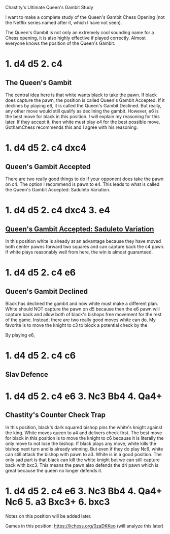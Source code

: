 Chastity's Ultimate Queen's Gambit Study

I want to make a complete study of the Queen's Gambit Chess Opening (not the Netflix series named after it, which I have not seen).

The Queen's Gambit is not only an extremely cool sounding name for a Chess opening, it is also highly effective if played correctly. Almost everyone knows the position of the Queen's Gambit.

# 1. d4 d5 2. c4
## The Queen's Gambit

The central idea here is that white wants black to take the pawn. If black does capture the pawn, the position is called Queen's Gambit Accepted. If it declines by playing e6, it is called the Queen's Gambit Declined. But really, any other move would still qualify as declining the gambit. However, e6 is the best move for black in this position. I will explain my reasoning for this later. If they accept it, then white must play e4 for the best possible move. GothamChess recommends this and I agree with his reasoning.

# 1. d4 d5 2. c4 dxc4
## Queen's Gambit Accepted

There are two really good things to do if your opponent does take the pawn on c4. The option I recommend is pawn to e4. This leads to what is called the Queen's Gambit Accepted: Saduleto Variation.


# 1. d4 d5 2. c4 dxc4 3. e4
## [Queen's Gambit Accepted: Saduleto Variation](https://lichess.org/opening/Queens_Gambit_Accepted_Saduleto_Variation)

In this position white is already at an advantage because they have moved both center pawns forward two squares and can capture back the c4 pawn. If white plays reasonably well from here, the win is almost guaranteed.



# 1. d4 d5 2. c4 e6
## Queen's Gambit Declined

Black has declined the gambit and now white must make a different plan. White should NOT capture the pawn on d5 because then the e6 pawn will capture back and allow both of black's bishops free movement for the rest of the game. Instead, there are two really good moves white can do. My favorite is to move the knight to c3 to block a potential check by the

By playing e6, 


# 1. d4 d5 2. c4 c6
## Slav Defence

# 1. d4 d5 2. c4 e6 3. Nc3 Bb4 4. Qa4+
## Chastity's Counter Check Trap

In this position, black's dark squared bishop pins the white's knight against the king. White moves queen to a4 and delivers check first. The best move for black in this position is to move the knight to c6 because it is literally the only move to not lose the bishop. If black plays any move, white kills the bishop next turn and is already winning. But even if they do play Nc6, white can still attack the bishop with pawn to a3. White is in a good position. The only sad part is that black can kill the white knight but we can still capture back with bxc3. This means the pawn also defends the d4 pawn which is great because the queen no longer defends it.


# 1. d4 d5 2. c4 e6 3. Nc3 Bb4 4. Qa4+ Nc6 5. a3 Bxc3+ 6. bxc3

Notes on this position will be added later.

Games in this position:
https://lichess.org/0zaDKKeo (will analyze this later)

